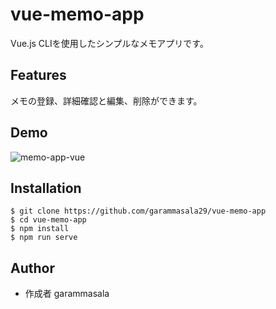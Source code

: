 # vue-memo-app
Vue.js CLIを使用したシンプルなメモアプリです。
## Features
メモの登録、詳細確認と編集、削除ができます。
## Demo
![memo-app-vue](https://user-images.githubusercontent.com/69446373/149053614-d7807c79-cfcf-4fb3-b15e-e1fb4c8ebe49.gif)
## Installation
```
$ git clone https://github.com/garammasala29/vue-memo-app
$ cd vue-memo-app
$ npm install
$ npm run serve
```
## Author
- 作成者 garammasala
